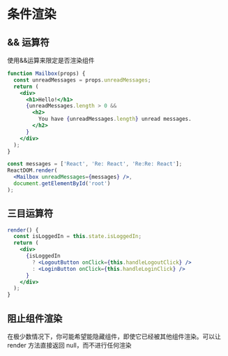# 条件渲染

## && 运算符
使用&&运算来限定是否渲染组件
```jsx
function Mailbox(props) {
  const unreadMessages = props.unreadMessages;
  return (
    <div>
      <h1>Hello!</h1>
      {unreadMessages.length > 0 &&
        <h2>
          You have {unreadMessages.length} unread messages.
        </h2>
      }
    </div>
  );
}

const messages = ['React', 'Re: React', 'Re:Re: React'];
ReactDOM.render(
  <Mailbox unreadMessages={messages} />,
  document.getElementById('root')
);
```

## 三目运算符
```jsx
render() {
  const isLoggedIn = this.state.isLoggedIn;
  return (
    <div>
      {isLoggedIn
        ? <LogoutButton onClick={this.handleLogoutClick} />
        : <LoginButton onClick={this.handleLoginClick} />
      }
    </div>
  );
}
```

## 阻止组件渲染
在极少数情况下，你可能希望能隐藏组件，即使它已经被其他组件渲染。可以让 render 方法直接返回 null，而不进行任何渲染